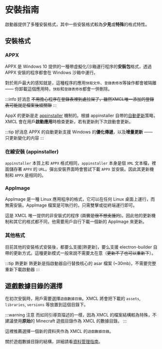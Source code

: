 # 安裝指南

啟動器提供了多種安裝格式，其中一些安裝格式較為**少見**或**特殊**的格式特性。

## 安裝格式

### APPX

APPX 是 Windows 10 提供的一種帶虛擬化/沙箱運行程序的**安裝包**格式，透過 APPX 安裝的程序都會在 Windows 沙箱中運行。

對於用戶最大的感知就是，這種程序的應用`快取文件`、`登錄表修改`等操作都會被隔離 —— 你卸載這個應用時，`快取`和`登錄表修改`都會一併刪除。

:::info 好消息
~~不用擔心程序在登錄表裡到處拉屎了，雖然XMCL唯一添加的登錄表可能就是檔案後綴關聯~~
:::

AppX 的更新是走 [appinstaller](https://learn.microsoft.com/zh-tw/windows/msix/app-installer/auto-update-and-repair--overview#app-installer-file) 機制的。根據 appinstaller 自帶的[自動更新](https://learn.microsoft.com/zh-tw/windows/msix/app-installer/auto-update-and-repair--overview#automatic-updates)策略，XMCL 會在用戶**啟動應用**時檢查更新，若有更新則下次啟動會更新。

:::tip 好消息
APPX 的自動更新支援 Windows 的**優化傳遞**，以及**增量更新** —— 只更新變化的内容
:::

### 在線安裝 (appinstaller)

`appinstaller` 本質上和 `APPX` 格式相同，`appinstaller` 本身是個 `XML` 文本檔，裡面儲存著 `APPX` 的 `URL`。彈出安裝界面時會嘗試下載 `APPX` 並安裝。因此其更新機制和 `APPX` 是相同的。

### AppImage

AppImage 是一種 Linux 應用程序的格式，它可以在任何 Linux 桌面上運行，而無需安裝。AppImage 檔案是可執行的，只需雙擊或從終端運行即可。

這是 XMCL 唯一提供的非安裝式的程序 (~~其實是很不想支援的~~)。因此他的更新機制和其它的格式都不同，他需要用戶自行下載一個新的 AppImage 來更新。

### 其他格式

目前其他的安裝格式安裝後，都要么支援[熱更新]，要么支援 electron-builder 自帶的更新方式。這種更新模式一般來說不需要太在意（~~更新不了也可以重新下~~）。

:::tip 熱更新
熱更新是指啟動器自行替換核心的 asar 檔案 (~30mb)，不需要完整重新下載啟動器
:::

## 遊戲數據目錄的選擇

在初次安裝時，用戶需要選擇`遊戲數據目錄`。XMCL 將會把下載的 `assets`, `libraries`, `versions` 等放置到這個目錄下。

:::warning 注意
而如同引導頁描述的一樣，因為 XMCL 的檔案結構較為特殊，不建議使用**原始**的 Minecraft 遊戲目錄作為 XMCL 的數據目錄。
:::

這裡推薦選擇一個新的資料夾作為 XMCL 的`遊戲數據目錄`。

關於遊戲數據目錄的結構，詳細請看[資料管理指南](/zh/guide/manage.md#minecraft-相關資料)。
